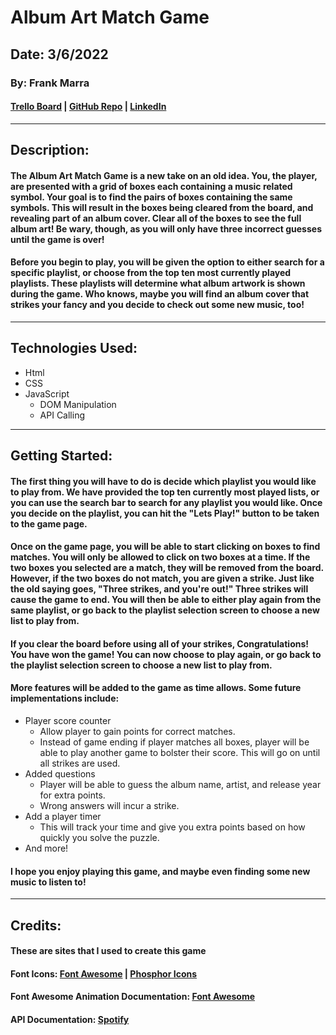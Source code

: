 # Album Art Match Game

## Date: 3/6/2022

### By: Frank Marra

#### [Trello Board](https://trello.com/b/ZVDGahYn/gamusicmatchgame) | [GitHub Repo](https://github.com/frankmarra/Album_Art_Match_Game) | [LinkedIn](www.linkedin.com/in/frank-marra-5b5857a3)

---

## Description:

#### The Album Art Match Game is a new take on an old idea. You, the player, are presented with a grid of boxes each containing a music related symbol. Your goal is to find the pairs of boxes containing the same symbols. This will result in the boxes being cleared from the board, and revealing part of an album cover. Clear all of the boxes to see the full album art! Be wary, though, as you will only have three incorrect guesses until the game is over!

#### Before you begin to play, you will be given the option to either search for a specific playlist, or choose from the top ten most currently played playlists. These playlists will determine what album artwork is shown during the game. Who knows, maybe you will find an album cover that strikes your fancy and you decide to check out some new music, too!

---

## Technologies Used:

- Html
- CSS
- JavaScript
  - DOM Manipulation
  - API Calling

---

## Getting Started:

#### The first thing you will have to do is decide which playlist you would like to play from. We have provided the top ten currently most played lists, or you can use the search bar to search for any playlist you would like. Once you decide on the playlist, you can hit the "Lets Play!" button to be taken to the game page.

#### Once on the game page, you will be able to start clicking on boxes to find matches. You will only be allowed to click on two boxes at a time. If the two boxes you selected are a match, they will be removed from the board. However, if the two boxes do not match, you are given a strike. Just like the old saying goes, "Three strikes, and you're out!" Three strikes will cause the game to end. You will then be able to either play again from the same playlist, or go back to the playlist selection screen to choose a new list to play from.

#### If you clear the board before using all of your strikes, Congratulations! You have won the game! You can now choose to play again, or go back to the playlist selection screen to choose a new list to play from.

#### More features will be added to the game as time allows. Some future implementations include:

- Player score counter
  - Allow player to gain points for correct matches.
  - Instead of game ending if player matches all boxes, player will be able to play another game to bolster their score. This will go on until all strikes are used.
- Added questions
  - Player will be able to guess the album name, artist, and release year for extra points.
  - Wrong answers will incur a strike.
- Add a player timer
  - This will track your time and give you extra points based on how quickly you solve the puzzle.
- And more!

#### I hope you enjoy playing this game, and maybe even finding some new music to listen to!

---

## Credits:

#### These are sites that I used to create this game

#### Font Icons: [Font Awesome](https://fontawesome.com/) | [Phosphor Icons](https://phosphoricons.com/)

#### Font Awesome Animation Documentation: [Font Awesome](https://fontawesome.com/v6/docs/web/style/animate)

#### API Documentation: [Spotify](https://developer.spotify.com/documentation/web-api/quick-start/)
